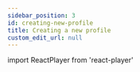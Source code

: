 ```yaml
---
sidebar_position: 3
id: creating-new-profile
title: Creating a new profile
custom_edit_url: null
---
```

import ReactPlayer from 'react-player'

